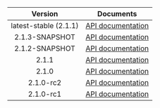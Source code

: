 | Version | Documents |
|:---:|---|
| latest-stable (2.1.1) | [API documentation](latest-stable) |
| 2.1.3-SNAPSHOT | [API documentation](2.1.3-SNAPSHOT) |
| 2.1.2-SNAPSHOT | [API documentation](2.1.2-SNAPSHOT) |
| 2.1.1 | [API documentation](2.1.1) |
| 2.1.0 | [API documentation](2.1.0) |
| 2.1.0-rc2 | [API documentation](2.1.0-rc2) |
| 2.1.0-rc1 | [API documentation](2.1.0-rc1) |
